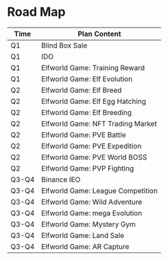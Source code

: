 # Road Map

| Time  | Plan Content                      |
| ----- | --------------------------------- |
| Q1    | Blind Box Sale                    |
| Q1    | IDO                               |
| Q1    | Elfworld Game: Training Reward    |
| Q1    | Elfworld Game: Elf Evolution      |
| Q2    | Elfworld Game: Elf Breed          |
| Q2    | Elfworld Game: Elf Egg Hatching   |
| Q2    | Elfworld Game: Elf Breeding       |
| Q2    | Elfworld Game: NFT Trading Market |
| Q2    | Elfworld Game: PVE Battle         |
| Q2    | Elfworld Game: PVE Expedition     |
| Q2    | Elfworld Game: PVE World BOSS     |
| Q2    | Elfworld Game: PVP Fighting       |
| Q3-Q4 | Binance IEO                       |
| Q3-Q4 | Elfworld Game: League Competition |
| Q3-Q4 | Elfworld Game: Wild Adventure     |
| Q3-Q4 | Elfworld Game: mega Evolution     |
| Q3-Q4 | Elfworld Game: Mystery Gym        |
| Q3-Q4 | Elfworld Game: Land Sale          |
| Q3-Q4 | Elfworld Game: AR Capture         |
